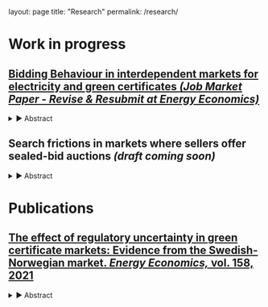 
layout: page
title: "Research"
permalink: /research/  

# Work in progress

## <a href='https://drive.google.com/file/d/1FZnEn2RpFCZptss8Le-9Uh9JIzkHAm2k/view?usp=drive_link' target='_blank'>Bidding Behaviour in interdependent markets for electricity and green certificates *(Job Market Paper - Revise & Resubmit at Energy Economics)*</a>

<details>
  <summary>▶ Abstract </summary> 

 Market-based climate policies have received increased attention, making it important to understand how such politically created markets affect competition in the electricity market. This paper focuses on the green certificate policy which financially supports producers of renewably sourced electricity by means of tradable certificates, and develops a simple duopoly model that incorporates both the electricity and the green certificate markets in an auction-based setting. The results suggest that, in case the subsidised technology has a higher expected marginal cost than the conventional technology, the policy can improve competition and efficiency in the electricity market. Conversely, if producers are ex-ante symmetric in their marginal costs, the advantage the policy creates enables the subsidised producer to bid higher at given cost as the probability of winning the electricity auction increases. This is harmful for competition and results in high consumer prices of electricity.

</details>

## Search frictions in markets where sellers offer sealed-bid auctions *(draft coming soon)*
<details>
  <summary>▶ Abstract </summary> 

 Despite empirical evidence of price dispersion, there is limited research on the role of search frictions in competing auction markets. This paper incorporates search into a stylised model where two sellers post auctions to sell a homogeneous good. Buyers are aware of the location of one of the sellers and can choose to engage in costly search to locate the other before the auctions take place. I find that such friction leads to price dispersion because only buyers with valuations above a certain threshold are willing to engage in costly search. A simulation study also shows that those that search and win the 'low-visibility' auction are better off than the non-searchers that win the 'high-visibility' auction. However, on aggregate, when including those for which search does not pay off ex-post (i.e, they lose the auction), searching buyers are the losers. This demonstrates the welfare losses associated with search frictions in sealed-bid auction markets. Furthermore, due to buyers inability to coordinate their search decisions, the only equilibrium involves buyers above the threshold randomising between auctions, which makes an inefficient market outcome probable.

</details>

# Publications 
## <a href='https://www.sciencedirect.com/science/article/pii/S0301421521004535?via%3Dihub' target='_blank'>The effect of regulatory uncertainty in green certificate markets: Evidence from the Swedish-Norwegian market. *Energy Economics,* vol. 158, 2021</a>

<details>
  <summary>▶ Abstract </summary> 

European Commission favours market-based support policies, such as markets for tradable green certificates, to promote renewable energy. Meanwhile, these instruments have received critique for exposing investors to large price risk as the level of support is determined by the market price of certificates. Using a two-step procedure, this study builds upon the work of Fagiani and Hakvoort (2014) by firstly examining how regulatory interventions in the Swedish-Norwegian certificate market affect price volatility, focusing particularly on the period after Norway joined in 2012. The results show that interventions in the market exacerbate price risk by resulting in regimes of increased volatility. They indicate that, contrary to policymakers expectation, prices did not stabilise after the market integration with Norway. Employing a real options approach, the study further proceeds to demonstrate that price risk increases the threshold for immediate development of Swedish wind power projects; a one standard deviation increase in certificate price volatility is estimated to reduce the probability of project development by 12%. These findings illustrate that regulatory uncertainty in terms of high price volatility disrupts the investment climate in certificate markets, ultimately affecting cost-effectiveness of such policy.

</details>